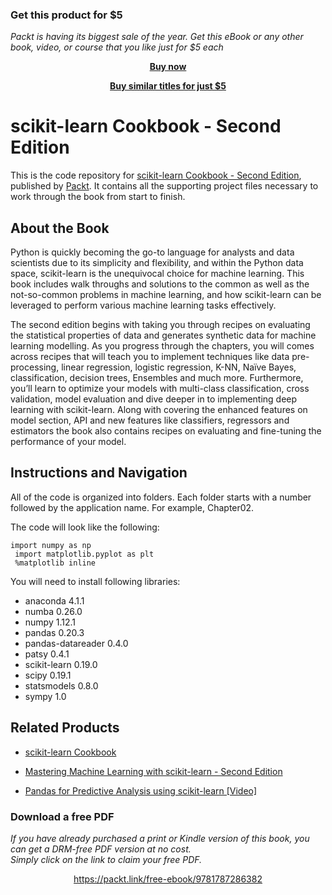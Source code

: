 
### Get this product for $5

<i>Packt is having its biggest sale of the year. Get this eBook or any other book, video, or course that you like just for $5 each</i>


<b><p align='center'>[Buy now](https://packt.link/9781787286382)</p></b>


<b><p align='center'>[Buy similar titles for just $5](https://subscription.packtpub.com/search)</p></b>


# scikit-learn Cookbook - Second Edition
This is the code repository for [scikit-learn Cookbook - Second Edition](https://www.packtpub.com/big-data-and-business-intelligence/scikit-learn-cookbook-second-edition?utm_source=github&utm_medium=repository&utm_campaign=9781787286382), published by [Packt](https://www.packtpub.com/?utm_source=github). It contains all the supporting project files necessary to work through the book from start to finish.
## About the Book
Python is quickly becoming the go-to language for analysts and data scientists due to its simplicity and flexibility, and within the Python data space, scikit-learn is the unequivocal choice for machine learning. This book includes walk throughs and solutions to the common as well as the not-so-common problems in machine learning, and how scikit-learn can be leveraged to perform various machine learning tasks effectively.

The second edition begins with taking you through recipes on evaluating the statistical properties of data and generates synthetic data for machine learning modelling. As you progress through the chapters, you will comes across recipes that will teach you to implement techniques like data pre-processing, linear regression, logistic regression, K-NN, Naïve Bayes, classification, decision trees, Ensembles and much more. Furthermore, you’ll learn to optimize your models with multi-class classification, cross validation, model evaluation and dive deeper in to implementing deep learning with scikit-learn. Along with covering the enhanced features on model section, API and new features like classifiers, regressors and estimators the book also contains recipes on evaluating and fine-tuning the performance of your model.
## Instructions and Navigation
All of the code is organized into folders. Each folder starts with a number followed by the application name. For example, Chapter02.



The code will look like the following:
```
import numpy as np
 import matplotlib.pyplot as plt
 %matplotlib inline
```

You will need to install following libraries:
* anaconda 4.1.1
* numba 0.26.0
* numpy 1.12.1
* pandas 0.20.3
* pandas-datareader 0.4.0
* patsy 0.4.1
* scikit-learn 0.19.0
* scipy 0.19.1
* statsmodels 0.8.0
* sympy 1.0

## Related Products
* [scikit-learn Cookbook](https://www.packtpub.com/big-data-and-business-intelligence/scikit-learn-cookbook?utm_source=github&utm_medium=repository&utm_campaign=9781783989485)

* [Mastering Machine Learning with scikit-learn - Second Edition](https://www.packtpub.com/big-data-and-business-intelligence/mastering-machine-learning-scikit-learn-second-edition?utm_source=github&utm_medium=repository&utm_campaign=9781788299879)

* [Pandas for Predictive Analysis using scikit-learn [Video]](https://www.packtpub.com/big-data-and-business-intelligence/pandas-predictive-analysis-using-scikit-learn-video?utm_source=github&utm_medium=repository&utm_campaign=9781788391429)

### Download a free PDF

 <i>If you have already purchased a print or Kindle version of this book, you can get a DRM-free PDF version at no cost.<br>Simply click on the link to claim your free PDF.</i>
<p align="center"> <a href="https://packt.link/free-ebook/9781787286382">https://packt.link/free-ebook/9781787286382 </a> </p>